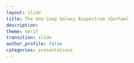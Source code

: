 ```yaml
---
layout: slide
title: The One-Loop Galaxy Bispectrum (Durham)
description:
theme: serif
transition: slide
author_profile: false
categories: presentations
---
```


<style type="text/css">
  .reveal .slides {
        margin-top: -.1em;
        text-align: left; }      
  .reveal {
        font-size: 26px; }
  .reveal h1 {
        font-size: 2.5em; }
  .reveal h2 {
        font-size: 1.75em; }
  .reveal h3 {
        font-size: 1.25em;
        text-transform: none; }
  .reveal h4 {
        font-size: 1.em; }
}
</style>

<style>
  .column {
      float: left;
      width: 50%;
  }

  .row:after {
      content: "";
      display: table;
      clear: both;
  }
  .verticalLine {
    border-left: thick solid #ff0000;
  }

  #rotate90 {
      width: 200px;
      height: 100px;
      -ms-transform: rotate(-90deg);
      -webkit-transform: rotate(-90deg);
      transform: rotate(-90deg);
  }
</style>

<!-- <script>
	var link = document.createElement( 'link' );
	link.rel = 'stylesheet';
	link.type = 'text/css';
	link.href = window.location.search.match( /print-pdf/gi ) ? 'css/print/pdf.css' : 'css/print/paper.css';
	document.getElementsByTagName( 'head' )[0].appendChild( link );
</script> -->


<section data-markdown data-separator="^\n---\n$"
         data-separator-vertical="^\n--\n$"
         data-element-attributes="{_\s*?([^}]+?)}"
         data-separator-notes="^Note:"             >
<script type="text/template">
<!-- {_style="text-align: center"}-->
<br>
<!-- # The Galaxy Bispectrum -->
<img src="/presentations/title.png", style="background:none; border:none; box-shadow:none;"/>

<br><br>

### Alexander Eggemeier
<img src="/presentations/sussex_logo_blue.png", style="width:125px; background:none; border:none; box-shadow:none;"/>

with Roman Scoccimarro & Robert E. Smith

---


<!-- .slide: data-background-color="#1a3f8b"-->
<!-- {_style="text-align: center"}-->
# <span style="color:#f0f1eb"> <b>Motivation</b> </span>

---

<!-- {_style="text-align: center"}-->
# Clustering Measures

<br>
**Two-point statistics** $\quad \quad \quad \quad \quad \quad$ **Three-point statistics**
<img src="/presentations/millennium_arrows.png", style="border:none; background:none; box-shadow:none; width:2000px; height:200px"/>
<p style="margin-top: -20px">
</p>

`$\text{density field: } \hspace{0.3em} \delta(\boldsymbol{x}) = \frac{n(\boldsymbol{x})-\bar{n}}{\bar{n}}
  \hspace{0.3em} \overset{\mathrm{FT}}{\longleftrightarrow} \hspace{0.3em} \delta(\boldsymbol{k})$`

<p>
  <hr style="height:1.5em; visibility:hidden;"/>
</p>

<div style="position:relative"><!-- {_style="text-align: left"}-->
  <span class="fragment fade-in" style="position:absolute; margin-left: auto; margin-right: auto; left: 0; right: 0; top:5;" data-fragment-index="3">
    `
    $
    \definecolor{blue}{RGB}{81,167,249}
    \definecolor{yellow}{RGB}{245,211,40}
    \langle \delta(\boldsymbol{k})\,\delta(\boldsymbol{k}')\rangle = (2\pi)^3 \fcolorbox{blue}{}{$P(k)$} \delta_D(\boldsymbol{k}+\boldsymbol{k}')
    $
    `
  </span>
  <span class="fragment fade-in" style="position:absolute; margin-left: auto; margin-right: auto; left: 40; right: 0; margin-top:20;" data-fragment-index="3">
    `
    $
    \langle \delta(\boldsymbol{k}_1)\,\delta(\boldsymbol{k}_2)\,\delta(\boldsymbol{k}_3)\rangle = (2\pi)^3 \fcolorbox{yellow}{}{$B(k_1,k_2,k_3)$} \\ \hspace{9em}\times\,\delta_D(\boldsymbol{k}_1+\boldsymbol{k}_2+\boldsymbol{k}_3)
    $
    `
  </span>
</div>

Note:
- the fundamental observable in LSS is the density field, constructed out of the observed number density of galaxies or other types of objects
- the density field evolves under influence of the fundamental laws of nature and the constituents in the universe
- to extract these physics from LSS we measure statistics (don't know the initial conditions)

---

<!-- {_style="text-align: center"}-->
<!-- .slide: data-transition="slide-in fade-out"-->
# Why Go Beyond $P(k)$?

<div class="fragment">
  <img src="/presentations/pdf01.png", style="width:300px; background:none; border:none; box-shadow:none; float:left"/>

  <div style="position: absolute; top: 14.5em; left: 0.0em; width: 300px; height: 50px;">
    <font size="-1">
      [<span style="color:DarkTurquoise">Credit: M. Schmittfull</span>]
    </font>
  </div>
  <div style="position: absolute; top: 17em; left: 0.0em; width: 300px; height: 50px;">
    The observed density field is non-Gaussian
</div>

Note:
- reason number 1: density is non-Gaussian (if Gaussian all info in P)
- reason number 2: bispectrum has different parameter dependencies
- reason number 3: cosmic variance limit

---

<!-- {_style="text-align: center"}-->
<!-- .slide: data-transition="fade-in slide-out"-->
# Why Go Beyond $P(k)$?

<div>
  <img src="/presentations/pdf02.png", style="width:300px; background:none; border:none; box-shadow:none; float:left"/>

  <img class="fragment" data-fragment-index="1", src="/presentations/pk_bisp_minerva_b1b2.png", style="width:320px; background:none; border:none; box-shadow:none; float:center"/>

  <img class="fragment" data-fragment-index="2", src="/presentations/spherex2.png", style="padding-left:15px; width:310px; background:none; border:none; box-shadow:none; float:right"/>
  </div>

  <div style="position: absolute; top: 14.5em; left: 0.0em; width: 300px; height: 50px;">
    <font size="-1">
      [<span style="color:DarkTurquoise">Credit: M. Schmittfull</span>]
    </font>
  </div>
  <div style="position: absolute; top: 17em; left: 0.0em; width: 300px; height: 50px;">
    The observed density field is non-Gaussian
  </div>

  <div class="fragment" data-fragment-index="1" style="position: absolute; top: 17em; left: 12.5em; width: 300px; height: 50px;">
    Breaking parameter degeneracies
  </div>

  <div class="fragment" data-fragment-index="2" style="position: absolute; top: 14.5em; left: 25.5em; width: 300px; height: 50px;">
    <font size="-1">
      [<span style="color:DarkTurquoise">Dore+ '14</span>]
    </font>
  </div>
  <div class="fragment" data-fragment-index="2" style="position: absolute; top: 17em; left: 25.5em; width: 300px; height: 50px;">
    Cosmic variance limit is approaching
</div>

Note:
- reason number 1: density is non-Gaussian (if Gaussian all info in P)
- reason number 2: bispectrum has different parameter dependencies
- reason number 3: cosmic variance limit

---

<!-- .slide: data-transition="slide-in none-out"-->
# The Challenges <!-- {_style="text-align: center"}-->

<ul>
  <li style="border:3px; border-style:solid; border-color:#f0f1eb; padding: 5px; padding-left: 20px">
    <p><b>Accurate covariance matrices for large data sets</b></p>

    <p>Bispectrum number of triangles scales as `$N_{\Delta} \sim \left(k_{\text{max}}/\Delta k\right)^3$` [power spectrum bins:
    `$\sim k_{\text{max}}/\Delta k$`]. The number of simulations to estimate `$C_B$` must be _larger_ than
    `$N_{\Delta}$ $\rightarrow\,{\cal O}(10^4)$`. $\hspace{2em}$ [<span style="color:DarkTurquoise"><b>AE</b>+ '15; <b>AE</b> & Smith '17; Byun, <b>AE</b>+ '17</span>] </p>
  </li>
  <li style="border:3px; border-style:solid; border-color:#f0f1eb; padding: 5px; padding-left: 20px">
    <p><b>Complexity of theoretical modelling</b></p>

    <p>_Non-linear evolution_, _galaxy biasing_, _redshift space distortions_ are much harder to model for the bispectrum than for the
    power spectrum.</p>
  </li>
  <li style="border:3px; border-style:solid; border-color:#f0f1eb; padding: 5px; padding-left: 20px">
    <p><b>Observational systematics</b></p>

    <p>Survey geometry (window functions), fiber collisions, ...</p>
  </li>
</ul>

---

<!-- .slide: data-transition="fade-in slide-out"-->
# The Challenges <!-- {_style="text-align: center"}-->

<ul>
  <li style="border:3px; border-style:solid; border-color:#f0f1eb; padding: 5px; padding-left: 20px">
    <p><b>Accurate covariance matrices for large data sets</b></p>

    <p>Bispectrum number of triangles scales as `$N_{\Delta} \sim \left(k_{\text{max}}/\Delta k\right)^3$` [power spectrum bins:
    `$\sim k_{\text{max}}/\Delta k$`]. The number of simulations to estimate `$C_B$` must be _larger_ than
    `$N_{\Delta}$ $\rightarrow\,{\cal O}(10^4)$`. $\hspace{2em}$ [<span style="color:DarkTurquoise"><b>AE</b>+ '15; <b>AE</b> & Smith '17; Byun, <b>AE</b>+ '17</span>] </p>
  </li>
  <li style="border:3px; border-style:solid; border-color:red; padding: 5px; padding-left: 20px">
    <p><b>Complexity of theoretical modelling</b></p>

    <p>_Non-linear evolution_, _galaxy biasing_, _redshift space distortions_ are much harder to model for the bispectrum than for the
    power spectrum.</p>
  </li>
  <li style="border:3px; border-style:solid; border-color:#f0f1eb; padding: 5px; padding-left: 20px">
    <p><b>Observational systematics</b></p>

    <p>Survey geometry (window functions), fiber collisions, ...</p>
  </li>
</ul>

Note:
- possible to compress information into smaller set of bins (previous work...)

---

<!-- .slide: data-background-color="#1a3f8b"-->
<!-- {_style="text-align: center"}-->
## <span style="color:#f0f1eb"> <b>Bias Expansion & State of the Art</b> </span>

---

<!-- .slide: data-transition="slide-in fade-out" data-background-image="/presentations/pop_day.png"-->

---

<!-- .slide: data-transition="fade-in slide-out" data-background-image="/presentations/pop_night.png"-->

---

<!-- {_style="text-align: center"}-->
# The First Detection

<img src="/presentations/bias_peebles_hauser.png", style="position:relative; top:-35px; height:610px; background:none; border:none; box-shadow:none;"/>

<div style="position: absolute; top: 5em; left: 14.8em; width: 400px; height: 150px;">
[<span style="color:DarkTurquoise">Peebles & Hauser '74</span>]
</div>

Note:
- at this point they didn't yet know what they had found (were mostly talking about systematical errors in the paper)

---

# Bias Expansion <!-- {_style="text-align: center"}-->

**GOAL:** Express galaxy density in terms of properties of the matter field
<span class="fragment" data-fragment-index="1"></span>
<p>
`
$$
\fragment{1}{\delta_g(\boldsymbol{x}) = b_1\,\delta(\boldsymbol{x})} \fragment{2}{+ \color{red} \frac{b_2}{2!}\,\delta^2(\boldsymbol{x}) \color{black}} \fragment{3}{+ \color{#1a3f8b} \gamma_2\,{\cal G}_2(\boldsymbol{x}|\Phi_v)} \fragment{2}{\color{black} + \color{red} \frac{b_3}{3!}\,\delta^3(\boldsymbol{x}) \color{black} + \ldots}
$$
`
</p>

<p>
  <hr style="height:0.2em; visibility:hidden;"/>
</p>

<ul>
  <li class="fragment" data-fragment-index="2">
    linear bias parameter: `$b_1$`, OK on large enough scales [Kaiser '84]
  </li>
  <p>
    <hr style="height:0.1em; visibility:hidden;"/>
  </p>
  <span style="color:red">
    <li class="fragment" data-fragment-index="3">
      local (Eulerian) bias expansion, depends only on matter density at <b>SAME POINT</b> in space [Fry & Gaztanaga '93]
    </li>
  </span>
  <p>
    <hr style="height:0.1em; visibility:hidden;"/>
  </p>
  <span style="color:#1a3f8b">
    <li class="fragment" data-fragment-index="4">
      galaxy density should depend on <b>ENVIRONMENT</b> $\rightarrow$ bias due to tidal field [McDonald & Roy '09, Chan+ '12, Baldauf+ '12, Mirbabayi+ '15]
    </li>
  </span>
</ul>

Note:
- State of the art for the bispectrum stops after second order of bias expansion
- how to expand the galaxy density to higher orders? Which terms should be included?

---

<!-- {_style="text-align: center"}-->
# Bias Expansion

<div class="fragment" data-fragment-index="1"></div>

<p>
  `
  $$
  \begin{array}{c}\text{galaxy} \\[-0.3em]\text{abundance}\end{array} \quad \Leftarrow \quad
  \color{red}\begin{array}{c}\text{local gravitational}\\[-0.3em]\text{effects}\end{array}
  \color{black} \quad + \quad \color{#1a3f8b}
  \begin{array}{c}\text{matter distribution within}\\[-0.3em]\text{Lagrangian radius of halos}\\[-0.3em] \text{(non-local)} \end{array}
  $$
  `
</p>

<div style="position: absolute; top: 10.3em; left: 11.2em; width: 700px; height: 150px; font-size:80%">
[<span style="color:DarkTurquoise">Chan+ '12, Assassi+ '14, Mirbabayi+ '15, Desjacques+ '16</span>]
</div>

<p>
  <hr style="height:0.8em; visibility:hidden;"/>
</p>

<p>
  `
  $$
  \newcommand\mystrut[1]{\vrule width0pt height0pt depth#1\relax}
  \begin{align}
  \fragment{1}{\delta_g(\boldsymbol{x}) = }\hspace{0.5em}& \fragment{1}{b_1\,\delta(\boldsymbol{x}) + \frac{b_2}{2}\,\delta^2(\boldsymbol{x}) + \gamma_2\,{\cal G}_2(\boldsymbol{x}|\Phi_v) \hspace{4em} \leftarrow \; \text{tree-level bias} } \\[0.5em]
  & \fragment{2}{\left.\begin{array}{l} \displaystyle \hspace{-0.3em} + \; \frac{b_3}{3!}\,\delta^3(\boldsymbol{x}) + \gamma_3^{\times}\,\delta(\boldsymbol{x})\,{\cal G}_2(\boldsymbol{x}|\Phi_v) \\[0.5em] \hspace{-0.3em} + \; \gamma_3^-\,\underbrace{\Delta_3{\cal G}(\boldsymbol{x}|\Phi,\Phi_v)}_{=\,{\cal G}_2(\Phi_v)-{\cal G}_2(\Phi)} + \gamma_3\,{\cal G}_3(\boldsymbol{x}|\Phi_v) \quad \\ \hspace{-0.3em} + \; \big[\text{fourth order terms}\big] \end{array}\right\} \hspace{1.6em} \leftarrow \; \text{one-loop bias} } \\[1em]
  & \fragment{4}{\hspace{-0.3em} \underbrace{\begin{array}{c} + \; \gamma_A\,\nabla^2 \delta(\boldsymbol{x}) + \gamma_B\,\nabla^2{\cal G}_2(\boldsymbol{x}) + \gamma_C\,\nabla^2 \delta^2(\boldsymbol{x}) + \gamma_D\, \left[\boldsymbol{\nabla}\delta(\boldsymbol{x})\right]^2 \\[-2em] \color{#f0f1eb}. \end{array}}_{\displaystyle \sim k^2\,R_*^2} }
  \end{align}
  $$
  `
</p>

<div class="fragment" data-fragment-index="2"></div>
<div class="fragment" data-fragment-index="3"></div>

<div class="fragment" data-fragment-index="4" style="position: absolute; top: 13.4em; left: 9em; width: 390px; height: 275px; font-size:75%;    border:3px; border-style:solid; border-color:red; padding: 10px; border-radius:8px"> </div>

<div class="fragment" data-fragment-index="5" style="position: absolute; top: 29.4em; left: 9em; width: 650px; height: 35px; font-size:75%;    border:3px; border-style:solid; border-color:#1a3f8b; padding: 10px; border-radius:8px"> </div>

Note:
- all terms that should be included are either of local or non-local type
- the former derive from second derivatives of the gravitational potential (equivalence principle), only involves the Hubble time scale that governs the evolution of the matter field itself
- the latter can include feedback effects (open question how important for which type of tracer, i.e. quasars might have very large R_L due to outflows) and velocity bias, introduces additional spatial scale into perturbative expansion, which provides a fundamental cutoff for the theory (below R_L all higher-derivative terms become important and the theory looses all predictivity)

---

<!-- .slide: data-transition="slide-in fade-out"-->
# The Observables <!-- {_style="text-align: center"}-->

<div style="position: absolute; top: 4em; left: 50%; width: 800px; height: 600px; margin: 0 0 0 -400px;">
  <p> Expand observables using <b>bias relation</b> and <b>perturbation theory</b>:
    `
    $$
    \begin{align}
    \\[0.1em]
    \Rightarrow \hspace{1em} P(k) &= \underbrace{P_{\mathrm{tree}}(k)}_{\langle\delta^{(1)}\delta^{(1)}\rangle} \hspace{0.3em} + \underbrace{P_{\mathrm{1-loop}}(k)}_{\langle\delta^{(1)}\delta^{(3)}\rangle,\hspace{0.25em}\langle\delta^{(2)}\delta^{(2)}\rangle} + \ldots + P_{\text{noise}}\\[1em]
    \Rightarrow \hspace{1em} B(k_1,k_2,k_3) &= \underbrace{B_{\mathrm{tree}}(k_1,k_2,k_3)}_{\langle\delta^{(1)}\delta^{(1)}\delta^{(2)}\rangle} \hspace{0.3em} + \underbrace{B_{\mathrm{1-loop}}(k_1,k_2,k_3)}_{\substack{\langle\delta^{(4)}\delta^{(1)}\delta^{(1)}\rangle,\hspace{0.25em}\langle\delta^{(3)}\delta^{(2)}\delta^{(1)}\rangle,\\ \langle\delta^{(2)}\delta^{(2)}\delta^{(2)}\rangle}} + \ldots + B_{\text{noise}}
    \end{align}
    $$
    `
  </p>
</div>


Note:
  - intend to use PT to describe the clustering of galaxies. What is being done in PT in general is to expand the density in functions, which contain increasing powers of the linear density field
  - remember from previous slide: Gaussian means that all information is contained in the power spectrum

---

<!-- .slide: data-transition="fade-in slide-out"-->
# The Observables <!-- {_style="text-align: center"}-->

<div style="position: absolute; top: 4em; left: 50%; width: 800px; height: 600px; margin: 0 0 0 -400px;">
  <p> Expand observables using <b>bias relation</b> and <b>perturbation theory</b>:
    `
    $$
    \begin{align}
    \\[0.1em]
    \Rightarrow \hspace{1em} P(k) &= \underbrace{\color{red}P_{\mathrm{tree}}(k)}_{\langle\delta^{(1)}\delta^{(1)}\rangle} \hspace{0.3em} + \underbrace{\color{red}P_{\mathrm{1-loop}}(k)}_{\langle\delta^{(1)}\delta^{(3)}\rangle,\hspace{0.25em}\langle\delta^{(2)}\delta^{(2)}\rangle} + \ldots + P_{\text{noise}}\\[1em]
    \Rightarrow \hspace{1em} B(k_1,k_2,k_3) &= \underbrace{\color{red}B_{\mathrm{tree}}(k_1,k_2,k_3)}_{\langle\delta^{(1)}\delta^{(1)}\delta^{(2)}\rangle} \hspace{0.3em} + \underbrace{B_{\mathrm{1-loop}}(k_1,k_2,k_3)}_{\substack{\langle\delta^{(4)}\delta^{(1)}\delta^{(1)}\rangle,\hspace{0.25em}\langle\delta^{(3)}\delta^{(2)}\delta^{(1)}\rangle,\\ \langle\delta^{(2)}\delta^{(2)}\delta^{(2)}\rangle}} + \ldots + B_{\text{noise}}
    \end{align}
    $$
    `
  </p>
</div>

<p>
  <hr style="height:11.5em; visibility:hidden;"/>
</p>

<span style="color:red"> <b>State of the Art!</b> </span> &mdash; Further model assumptions include:
<ul>
  <li>
    local <b>Lagrangian</b> bias:
      `
      $
      \displaystyle \quad \Rightarrow \hspace{0.5em} \gamma_2 = -\frac{2}{7} (b_1-1) \quad
      $
      `
      [<span style="font-size:80%; color:DarkTurquoise">Chan+ '12, Baldauf+ '12</span>]
  </li>
  <p><hr style="height:0.2em; visibility:hidden;"/></p>
  <li>
    treatment of noise:
      `
      $
      \quad
      \begin{array}{l}
      \displaystyle
      P_{\mathrm{noise}} = \epsilon_0\,P_{\mathrm{Poisson}} \\
      B_{\mathrm{noise}} = \epsilon_0\,B_{\mathrm{Poisson}}
      \end{array} \quad
      $
      `
      [<span style="font-size:80%; color:DarkTurquoise">Gil-Mar&iacute;n+ '16</span>]
  </li>
</ul>



Note:
  - intend to use PT to describe the clustering of galaxies. What is being done in PT in general is to expand the density in functions, which contain increasing powers of the linear density field
  - remember from previous slide: Gaussian means that all information is contained in the power spectrum

---

<!-- .slide: data-transition="slide-in fade-out"-->
<!-- {_style="text-align: center"}-->
# The State of the Art

<img src="/presentations/bspec_BOSSlike_nomodel.png", style="position:relative; top:-35px; height:610px; background:none; border:none; box-shadow:none;"/>

<div style="position: absolute; top: 10em; left: 29.5em; width: 350px; height: 600px; font-size:75%">
  [Minerva Simulations: <span style="color:DarkTurquoise">Grieb+ '16</span>]
</div>

---

<!-- .slide: data-transition="fade-in slide-out"-->
<!-- {_style="text-align: center"}-->
# The State of the Art

<img src="/presentations/bspec_BOSSlike_3.png", style="position:relative; top:-35px; height:610px; background:none; border:none; box-shadow:none;"/>

<div style="position: absolute; top: 10em; left: 29.5em; width: 350px; height: 600px; font-size:75%">
  [Minerva Simulations: <span style="color:DarkTurquoise">Grieb+ '16</span>]
</div>

Note:
- mention covariance matrix being shot noise dominated, so we are able to invert by just using the diagonal

---

<!-- .slide: data-transition="slide-in fade-out"-->
<!-- {_style="text-align: center"}-->
# The State of the Art

<img src="/presentations/contours_pk+Bggg_BOSSlike_kmax0p10.png", style="position:relative; top:-35px; height:610px; background:none; border:none; box-shadow:none; float:right"/>

<div style="position: absolute; top: 5em; left: 0.em; width: 350px; height: 600px;">
  <h3> Model Assumptions: </h3>
  <ul>
    <li>
      full galaxy power spectrum to 1-loop order, <br> 1-loop matter bispectrum + <b>tree-level bias</b>
    </li>
    <p></p>
    <li>
      local <b>Lagrangian</b> bias
      <p>
        `
        $$
        \Rightarrow \hspace{0.5em} \gamma_2 = -\frac{2}{7} (b_1-1)
        $$
        `
      </p>
      [<span style="font-size:80%; color:DarkTurquoise">Chan+ '12, Baldauf+ '12</span>]
    </li>
    <li>
      treatment of noise:
      <p>
        `
        $$
        P_{\mathrm{noise}} = \epsilon_0\,P_{\mathrm{Poisson}} \\
        B_{\mathrm{noise}} = \epsilon_0\,B_{\mathrm{Poisson}}
        $$
        `
      </p>
      [<span style="font-size:80%; color:DarkTurquoise">Gil-Mar&iacute;n+ '16</span>]
    </li>
  </ul>
</div>

Note:
- explain how we obtained the "true" linear bias from the simulations
- black dashed line for b2 is PBS prediction (based on a fit obtained through measurements from separate universe simulations)

---

<!-- .slide: data-transition="fade-in fade-out"-->
<!-- {_style="text-align: center"}-->
# The State of the Art

<img src="/presentations/contours_pk+Bggg_BOSSlike_kmax0p15.png", style="position:relative; top:-35px; height:610px; background:none; border:none; box-shadow:none; float:right"/>

<div style="position: absolute; top: 5em; left: 0.em; width: 350px; height: 600px;">
  <h3> Model Assumptions: </h3>
  <ul>
    <li>
      full galaxy power spectrum to 1-loop order, <br> 1-loop matter bispectrum + <b>tree-level bias</b>
    </li>
    <p></p>
    <li>
      local <b>Lagrangian</b> bias
      <p>
        `
        $$
        \Rightarrow \hspace{0.5em} \gamma_2 = -\frac{2}{7} (b_1-1)
        $$
        `
      </p>
      [<span style="font-size:80%; color:DarkTurquoise">Chan+ '12, Baldauf+ '12</span>]
    </li>
    <li>
      treatment of noise:
      <p>
        `
        $$
        P_{\mathrm{noise}} = \epsilon_0\,P_{\mathrm{Poisson}} \\
        B_{\mathrm{noise}} = \epsilon_0\,B_{\mathrm{Poisson}}
        $$
        `
      </p>
      [<span style="font-size:80%; color:DarkTurquoise">Gil-Mar&iacute;n+ '16</span>]
    </li>
  </ul>
</div>

---

<!-- .slide: data-transition="fade-in slide-out"-->
<!-- {_style="text-align: center"}-->
# The State of the Art

<img src="/presentations/contours_pk+Bggg_BOSSlike_kmax0p20.png", style="position:relative; top:-35px; height:610px; background:none; border:none; box-shadow:none; float:right"/>

<div style="position: absolute; top: 5em; left: 0.em; width: 350px; height: 600px;">
  <h3> Model Assumptions: </h3>
  <ul>
    <li>
      full galaxy power spectrum to 1-loop order, <br> 1-loop matter bispectrum + <b>tree-level bias</b>
    </li>
    <p></p>
    <li>
      local <b>Lagrangian</b> bias
      <p>
        `
        $$
        \Rightarrow \hspace{0.5em} \gamma_2 = -\frac{2}{7} (b_1-1)
        $$
        `
      </p>
      [<span style="font-size:80%; color:DarkTurquoise">Chan+ '12, Baldauf+ '12</span>]
    </li>
    <li>
      treatment of noise:
      <p>
        `
        $$
        P_{\mathrm{noise}} = \epsilon_0\,P_{\mathrm{Poisson}} \\
        B_{\mathrm{noise}} = \epsilon_0\,B_{\mathrm{Poisson}}
        $$
        `
      </p>
      [<span style="font-size:80%; color:DarkTurquoise">Gil-Mar&iacute;n+ '16</span>]
    </li>
  </ul>
</div>

Note:
- orange contours moving away from B might be because P has higher S/N

---

<!-- .slide: data-background-color="#1a3f8b"-->
<!-- {_style="text-align: center"}-->
# <span style="color:#f0f1eb"> <b>Bias Loops</b> </span>

---

<!-- .slide: data-transition="slide-in fade-out"-->
# Issues at 1-Loop and Beyond <!-- {_style="text-align: center"}-->

For simplicity consider **local** (in matter) bias expansion:

<div style="position: absolute; top: 6em; left: 50%; width: 500px; height: 600px; margin: 0 0 0 -300px;">
  <p>
    `
    $$
    \delta_g = b_1\,\delta_L + \frac{b_2}{2} \delta_L^2 + \frac{b_3}{3!} \delta_L^3 + \ldots = \sum_{n=1}^{\infty} \left(\frac{\partial^n \delta_g}{\partial \delta_L^n}\right) \frac{\delta_L^n}{n!}\,, \hspace{1em} \delta_L \equiv \delta^{(1)}
    $$
    `
  </p>
</div>

Note:
- not surprising as bias parameters defined in terms of normal derivatives after all, observables are defined in terms of expectation values

---

<!-- .slide: data-transition="fade-in slide-out"-->
# Issues at 1-Loop and Beyond <!-- {_style="text-align: center"}-->

For simplicity consider **local** (in matter) bias expansion:

<div style="position: absolute; top: 6em; left: 50%; width: 500px; height: 600px; margin: 0 0 0 -300px;">
  <p>
    `
    $$
    \delta_g = \color{red}b_1\color{black}\,\delta_L + \frac{\color{red}b_2\color{black}}{2} \delta_L^2 + \frac{\color{red}b_3\color{black}}{3!} \delta_L^3 + \ldots = \sum_{n=1}^{\infty} \left(\frac{\partial^n \delta_g}{\partial \delta_L^n}\right) \frac{\delta_L^n}{n!}\,, \hspace{1em} \delta_L \equiv \delta^{(1)}
    $$
    `
  </p>
</div>

<hr style="height:3.5em; visibility:hidden;"/>

<div>
  <span style="color:red"> These bias parameters are <b>NOT</b> measurable quantities! </span>
</div> <!-- {_style="text-align: center"}-->

<div class="fragment" data-fragment-index="1">
  <p>
    `
    $$
    \text{e.g.} \quad P_g(k) = b_1^2\,P_L(k) + \left[b_1 b_3 \langle\delta^2_L\rangle P_L(k) + \frac{b_2^2}{2} (P_L \otimes P_L)(k)\right] + \ldots
    $$
    `
  </p>
  $\rightarrow \hspace{0.5em}$ requires &quot;<b>renormalization</b>&quot; of bias parameters: `$\hspace{0.5em}b_1^R \equiv b_1 + b_3\frac{\langle\delta^2_L\rangle}{2} + \ldots$`
  <div style="font-size:75%">
    $\hspace{2.2em}$[<span style="color:DarkTurquoise">McDonald '07, Schmidt+ '13, Assassi+ '14, Mirbabayi+ '15</span>]
  </div>
</div>

<div class="fragment" data-fragment-index="2">
  <hr>
  <p>
    `
    $$
    \begin{align}
      \Rightarrow \hspace{0.5em}b_1^R &= b_1 + b_3 \frac{\langle\delta^2_L\rangle}{2} + \ldots = \sum_{n=0}^{\infty} \frac{b_{2n+1}}{n!} \left(\frac{\langle\delta^2_L\rangle}{2}\right)^n = \left<\frac{\partial \delta_g}{\partial \delta_L}\right> \\
      \Rightarrow \hspace{0.5em}b_2^R &= b_2 + b_4 \frac{\langle\delta^2_L\rangle}{2} + \ldots = \sum_{n=0}^{\infty} \frac{b_{2n+2}}{n!} \left(\frac{\langle\delta^2_L\rangle}{2}\right)^n = \left<\frac{\partial^2 \delta_g}{\partial \delta_L^2}\right>
    \end{align}
    $$
    `
  </p>
</div>

Note:
- relation keeps changing when going to higher orders in the bias expansion
- perhaps more physical to expand using observable bias parameters

---

## Multi-point Propagator Expansion <!-- {_style="text-align: center"}-->

<p>
  `
  $$
  \text{Generalization:} \hspace{0.5em} \frac{\partial^n \delta_g}{\partial \delta_L^n} \hspace{0.5em} \rightarrow \hspace{0.5em} \left<\underbrace{\frac{\partial^n \delta_g(\boldsymbol{k})}{\partial \delta_L(\boldsymbol{k}_1) \cdots \partial \delta_L(\boldsymbol{k}_n)}}\right> \equiv (2\pi)^3\,\Gamma_g^{(n)} \delta_D(\boldsymbol{k}-\boldsymbol{k}_{1\cdots n})
  $$
  `
</p>

<div style="position: absolute; top: 7.2em; left: 2.5em; width: 1000px; height: 600px;">
  <span style="color:red">scale dependence due to environment dependence in bias expansion, e.g. `${\cal G}_2$`</span>
</div>

<hr style="height:0.8em; visibility:hidden;"/>

<div class="fragment" data-fragment-index="1">
  Modify expansion by using real observables as coefficients:
  <p style="border:2px solid black; padding:3px; border-radius:8px">
    `
    $$
    \begin{align}
      \delta_g(\boldsymbol{k}) = &\Gamma_g^{(1)}(\boldsymbol{k})\,\delta_L(\boldsymbol{k}) + \frac{1}{2} \Gamma_g^{(2)}(\boldsymbol{k}_1,\boldsymbol{k}_2) \otimes \Big[\delta_L(\boldsymbol{k}_1)\delta_L(\boldsymbol{k}_2) - \langle\delta_L^2\rangle\Big] \\
      &\frac{1}{3!}\Gamma_g^{(3)}(\boldsymbol{k}_1,\boldsymbol{k}_2,\boldsymbol{k}_3) \otimes \Big[\delta_L(\boldsymbol{k}_1)\delta_L(\boldsymbol{k}_2)\delta_L(\boldsymbol{k}_3) - \langle\delta_L^2\rangle \delta_L(\boldsymbol{k}_1) - \text{cyc.}\Big] \hspace{-0.3em}+ \ldots
    \end{align}
    $$
    `
  </p>
</div>

<hr style="height:0.1em; visibility:hidden;"/>

<div class="fragment" data-fragment-index="2">
  <img src="/presentations/spaghetti.png", style="position:relative; top:-35px; left:0em; height:240px; background:none; border:none; box-shadow:none;"/>

  <div style="position: absolute; top: 18em; left: 9.5em; width: 300px; height: 200px;">
    `$\displaystyle \Gamma_g^{(n)}(\boldsymbol{k}_1,\ldots\,;\tau)$`
  </div>

  <div style="position: absolute; top: 17em; left: 7.5em; width: 500px; height: 250px;">
  <svg width="500" height="400">

      <defs>
          <marker id="arrow" markerWidth="13" markerHeight="13" refx="2" refy="6" orient="auto">
              <path d="M2,2 L2,11 L10,6 L2,2" style="fill:red;" />
          </marker>
      </defs>

      <path d="M-100,320 L50,100"
            style="stroke:red; stroke-width: 2.25px; fill: none;
                   marker-end: url(#arrow);"
      />

  </svg>  
  </div>

  <div style="position: absolute; top: 25em; left: 4.8em; width: 300px; height: 200px;">
    `$\displaystyle \Gamma_g^{(n)}(\boldsymbol{k}_1,\ldots\,;\tau=0)$`
  </div>

  <div style="position: absolute; top: 19em; left: 17.5em; width: 500px; height: 100px;">
    <div style="border:5px solid #f5d328; padding:10px; border-radius:8px;">
      Compute `$\Gamma_g^{(n)}({\boldsymbol{k}_1,\ldots,\boldsymbol{k}_n})$` and identify renormalized bias parameters on <b>initial</b> time slice, then <b>evolve</b>!
    </div>
    <div style="text-align:center; font-size:80%">
      (can be automated symbolically in <code>mathematica</code>)
    </div>
  </div>

  <div style="font-size:70%; position: absolute; top: 25em; left: 0em; width: 200px; height: 600px;">
    Picture: <br> Desjacques+ '16
  </div>
</div>

Note:
- can think of the Gamma's as scale-dependent bias parameters
- should stress that the expansion in Gamma's is exactly **equivalent** to the normal one, but after renormalization!
- the expansion is such that all divergencies (variances of deltaL) cancel out
- mention how the Gamma's are being evolved
- each Gamma's contains contributions from all orders of perturbation theory

---

<!-- {_style="text-align: center"}-->
# The 1-Loop Galaxy Bispectrum

In the <b>Multi-point Propagator</b> expansion, there are only three distinct diagrams:

<hr style="height:2.5em; visibility:hidden;"/>

<img src="/presentations/diagrams.png", style="position:relative; top:-35px; left:0em; width:1000px; background:none; border:none; box-shadow:none;"/>

<div style="position: absolute; top: 22em; left: 3.3em; width: 300px; height: 200px;" class="fragment" data-fragment-index="1">
  `
  $$
  \sim \Gamma_g^{(2)}\,\Gamma_g^{(1)}\,\Gamma_g^{(1)}\,P_L^2
  $$
  `
</div>

<div style="position: absolute; top: 21.5em; left: 13.8em; width: 300px; height: 200px;" class="fragment" data-fragment-index="1">
  `
  $$
  \sim \int \Big[\Gamma_g^{(2)}\Big]^3\,P_L^3
  $$
  `
</div>

<div style="position: absolute; top: 21.5em; left: 25.3em; width: 300px; height: 200px;" class="fragment" data-fragment-index="1">
  `
  $$
  \sim \int \Gamma_g^{(3)}\,\Gamma_g^{(2)}\,\Gamma_g^{(1)}\,P_L^3
  $$
  `
</div>

Note:
- integrals over Gamma's and linear power spectra
- vertex loops already included in the Gamma's (e.g. 411 diagram included in the tree diagram)

---

<!-- {_style="text-align: center"}-->
# An Inventory of the Model

<p>
  `
  $$
  \begin{align}
  B_g(k_1,k_2,k_3) &= \Big(b_1^R\Big)^3\,B_{\text{matter}}(k_1,k_2,k_3) \\[0.2em] &\fragment{1}{\,+\, \Big(b_1^R\Big)^2\,\Big[b_2^R\,P_L(k_1)\,P_L(k_2) + 2\gamma_2^R\,K(\boldsymbol{k}_1,\boldsymbol{k}_2)\,P_L(k_1)\,P_L(k_2) + \text{cyc.}\Big]} \\[0.2em]
  &\fragment{2}{\,+\, \text{37 bias loop integrals}} \\[0.2em]
  &\fragment{3}{\,+\, \underbrace{\epsilon_0\,C_1 + \eta_0\,C_2\,\Big[P_L(k_1) + P_L(k_2) + P_L(k_3)\Big]}_{\displaystyle B_{\text{noise}}}}
  \end{align}
  $$
  `
</p>

<hr style="height:0.5em; visibility:hidden;"/>

<span class="fragment" data-fragment-index="1"></span>
<span class="fragment" data-fragment-index="2"></span>
<span class="fragment" data-fragment-index="3"></span>
<span class="fragment" data-fragment-index="4"></span>
<div class="fragment" data-fragment-index="5">
  <hr>
  <hr style="height:1em; visibility:hidden;"/>
  <ul>
    <li> 7 <b>free</b> bias parameters </li>
    <li> assume <b>local Lagrangian bias</b> for fourth order biases </li>
    <li> two <b>noise parameters</b> for `$B_g$`, one for `$P_g$`
  </ul>
</div>
<p style="color:red" class="fragment" data-fragment-index="6">
  `$\Rightarrow \hspace{0.3em}$` 10 free parameters for joint power spectrum and bispectrum analysis
</p>

Note:
- form of noise term motivated by divergencies when one of the wavemodes goes to zero (large-scale limit)
- assumption for fourth order bias terms probably ok, as they only enter through one of the diagrams and the amplitude of the loop integral is quite suppressed compared to the ones involving third order bias parameters

---

<!-- .slide: data-transition="slide-in fade-out"-->
<!-- {_style="text-align: center"}-->
# Back to the Data!

<img src="/presentations/bspec_BOSSlike_3.png", style="position:relative; top:-35px; height:610px; background:none; border:none; box-shadow:none;"/>

---

<!-- .slide: data-transition="fade-in slide-out"-->
<!-- {_style="text-align: center"}-->
# Back to the Data!

<img src="/presentations/bspec_BOSSlike_4.png", style="position:relative; top:-35px; height:610px; background:none; border:none; box-shadow:none;"/>

---

<!-- .slide: data-transition="slide-in none-out"-->
<!-- {_style="text-align: center"}-->
<img src="/presentations/contours_Bggg_kmax0p10.png", style="position:relative; top:-35px; width:700px; background:none; border:none; box-shadow:none;"/>

<div style="position: absolute; top: 1em; left: 16.5em; width: 450px; height: 600px;">
  <h2>Constraints from Galaxy Bispectrum</h2>
</div>

<div class="fragment" data-fragment-index="1" style="position: absolute; top: 4.75em; left: 6em; width: 258px; height: 135px; font-size:75%;    border:2px; border-style:solid; border-color:black; padding: 10px; border-radius:8px"> </div>

<div class="fragment" data-fragment-index="1" style="position: absolute; top: 12.55em; left: 6em; width: 562px; height: 286px; font-size:75%;    border:2px; border-style:solid; border-color:red; padding: 10px; border-radius:8px"> </div>

<div class="fragment" data-fragment-index="1" style="position: absolute; top: 28.1em; left: 6em; width: 710px; height: 151px; font-size:75%;    border:2px; border-style:solid; border-color:#f5d328; padding: 10px; border-radius:8px"> </div>


<div class="fragment" data-fragment-index="1" id="rotate90" style="position: absolute; top: 4.5em; left: 1em; color:black"> tree-level </div>
<div class="fragment" data-fragment-index="1" id="rotate90" style="position: absolute; top: 13.5em; left: 1em; color:red"> one-loop </div>
<div class="fragment" data-fragment-index="1" id="rotate90" style="position: absolute; top: 22.5em; left: 1em; color:#f5d328"> noise </div>

---

<!-- .slide: data-transition="fade-in none-out"-->
<!-- {_style="text-align: center"}-->
<img src="/presentations/contours_Bggg_kmax0p15.png", style="position:relative; top:-35px; width:700px; background:none; border:none; box-shadow:none;"/>

<div style="position: absolute; top: 1em; left: 16.5em; width: 450px; height: 600px;">
  <h2>Constraints from Galaxy Bispectrum</h2>
</div>

<div style="position: absolute; top: 4.75em; left: 6em; width: 258px; height: 135px; font-size:75%;    border:2px; border-style:solid; border-color:black; padding: 10px; border-radius:8px"> </div>

<div style="position: absolute; top: 12.55em; left: 6em; width: 562px; height: 286px; font-size:75%;    border:2px; border-style:solid; border-color:red; padding: 10px; border-radius:8px"> </div>

<div style="position: absolute; top: 28.1em; left: 6em; width: 710px; height: 151px; font-size:75%;    border:2px; border-style:solid; border-color:#f5d328; padding: 10px; border-radius:8px"> </div>


<div id="rotate90" style="position: absolute; top: 4.5em; left: 1em; color:black"> tree-level </div>
<div id="rotate90" style="position: absolute; top: 13.5em; left: 1em; color:red"> one-loop </div>
<div id="rotate90" style="position: absolute; top: 22.5em; left: 1em; color:#f5d328"> noise </div>

---

<!-- .slide: data-transition="fade-in slide-out"-->
<!-- {_style="text-align: center"}-->
<img src="/presentations/contours_Bggg_kmax0p20.png", style="position:relative; top:-35px; width:700px; background:none; border:none; box-shadow:none;"/>

<div style="position: absolute; top: 1em; left: 16.5em; width: 450px; height: 600px;">
  <h2>Constraints from Galaxy Bispectrum</h2>
</div>

<div style="position: absolute; top: 4.75em; left: 6em; width: 258px; height: 135px; font-size:75%;    border:2px; border-style:solid; border-color:black; padding: 10px; border-radius:8px"> </div>

<div style="position: absolute; top: 12.55em; left: 6em; width: 562px; height: 286px; font-size:75%;    border:2px; border-style:solid; border-color:red; padding: 10px; border-radius:8px"> </div>

<div style="position: absolute; top: 28.1em; left: 6em; width: 710px; height: 151px; font-size:75%;    border:2px; border-style:solid; border-color:#f5d328; padding: 10px; border-radius:8px"> </div>


<div id="rotate90" style="position: absolute; top: 4.5em; left: 1em; color:black"> tree-level </div>
<div id="rotate90" style="position: absolute; top: 13.5em; left: 1em; color:red"> one-loop </div>
<div id="rotate90" style="position: absolute; top: 22.5em; left: 1em; color:#f5d328"> noise </div>

Note:
- mention consistency
- note constraining power on third order bias parameters, perhaps not all of them are necessary

---

<!-- .slide: data-transition="slide-in fade-out"-->
<!-- {_style="text-align: center"}-->
# Combined Constraints


<img src="/presentations/contours_pk+Bggg_kmax0p10.png", style="position:relative; top:-35px; left:-80px; width:600px; background:none; border:none; box-shadow:none;"/>

---

<!-- .slide: data-transition="fade-in fade-out"-->
<!-- {_style="text-align: center"}-->
# Combined Constraints


<img src="/presentations/contours_pk+Bggg_kmax0p15.png", style="position:relative; top:-35px; left:-80px; width:600px; background:none; border:none; box-shadow:none;"/>

---

<!-- {_style="text-align: center"}-->
<!-- .slide: data-transition="fade-in slide-out"-->
# Combined Constraints

<img src="/presentations/contours_pk+Bggg_kmax0p20.png", style="position:relative; top:-35px; left:-80px; width:600px; background:none; border:none; box-shadow:none; font-size:75%"/>

<div style="position: absolute; top: 9em; left: 17em; width: 500px; height: 128px; border:2px solid black; padding:3px; border-radius:8px" class="fragment">
  <ul>
    <li>
      <b>consistency</b> between $P$ and $B$
    </li>
    <li>
      $b_2$ agrees with PBS prediction <span style="font-size:70%">[<span style="color:DarkTurquoise">Lazeyras+ '15</span>]</span>
    </li>
    <li>
      $\gamma_2$ slightly below local Lagrangian value <br> <span style="font-size:70%">[<span style="color:DarkTurquoise">Lazeyras & Schmidt '17</span>]</span>
    </li>
  </ul>
</div>

---

<!-- {_style="text-align: center"}-->
# Bias Expansion

<div></div>

<p>
  `
  $$
  \begin{array}{c}\text{galaxy} \\[-0.3em]\text{abundance}\end{array} \quad \Leftarrow \quad
  \color{red}\begin{array}{c}\text{local gravitational}\\[-0.3em]\text{effects}\end{array}
  \color{black} \quad + \quad \color{#1a3f8b}
  \begin{array}{c}\text{matter distribution within}\\[-0.3em]\text{Lagrangian radius of halos}\\[-0.3em] \text{(non-local)} \end{array}
  $$
  `
</p>

<div style="position: absolute; top: 10.3em; left: 11.2em; width: 700px; height: 150px; font-size:80%">
[<span style="color:DarkTurquoise">Chan+ '12, Assassi+ '14, Mirbabayi+ '15, Desjacques+ '16</span>]
</div>

<p>
  <hr style="height:0.8em; visibility:hidden;"/>
</p>

<p>
  `
  $$
  \newcommand\mystrut[1]{\vrule width0pt height0pt depth#1\relax}
  \begin{align}
  \delta_g(\boldsymbol{x}) = \hspace{0.5em}& b_1\,\delta(\boldsymbol{x}) + \frac{b_2}{2}\,\delta^2(\boldsymbol{x}) + \gamma_2\,{\cal G}_2(\boldsymbol{x}|\Phi_v) \hspace{4em} \leftarrow \; \text{tree-level bias} \\[0.5em]
  & \left.\begin{array}{l} \displaystyle \hspace{-0.3em} + \; \frac{b_3}{3!}\,\delta^3(\boldsymbol{x}) + \gamma_3^{\times}\,\delta(\boldsymbol{x})\,{\cal G}_2(\boldsymbol{x}|\Phi_v) \\[0.5em] \hspace{-0.3em} + \; \gamma_3^-\,\underbrace{\Delta_3{\cal G}(\boldsymbol{x}|\Phi,\Phi_v)}_{=\,{\cal G}_2(\Phi_v)-{\cal G}_2(\Phi)} + \gamma_3\,{\cal G}_3(\boldsymbol{x}|\Phi_v) \quad \\ \hspace{-0.3em} + \; \big[\text{fourth order terms}\big] \end{array}\right\} \hspace{1.6em} \leftarrow \; \text{one-loop bias} \\[1em]
  & \hspace{-0.3em} \underbrace{\begin{array}{c} + \; \gamma_A\,\nabla^2 \delta(\boldsymbol{x}) + \gamma_B\,\nabla^2{\cal G}_2(\boldsymbol{x}) + \gamma_C\,\nabla^2 \delta^2(\boldsymbol{x}) + \gamma_D\, \left[\boldsymbol{\nabla}\delta(\boldsymbol{x})\right]^2 \\[-2em] \color{#f0f1eb}. \end{array}}_{\displaystyle \sim k^2\,R_*^2}
  \end{align}
  $$
  `
</p>

<div></div>
<div></div>

<div style="position: absolute; top: 13.4em; left: 9em; width: 390px; height: 275px; font-size:75%;    border:3px; border-style:solid; border-color:red; padding: 10px; border-radius:8px"> </div>

<div style="position: absolute; top: 29.4em; left: 9em; width: 650px; height: 35px; font-size:75%;    border:3px; border-style:solid; border-color:#1a3f8b; padding: 10px; border-radius:8px"> </div>

---

<!-- {_style="text-align: center"}-->
<!-- .slide: data-transition="slide-in fade-out"-->
# Higher-Derivative Bias

How important are these terms? $\;\rightarrow\;$ **Very much so!** [<span style="color:DarkTurquoise">Fujita+ '16, Nadler+ '17</span>]

<div class="fragment">
Higher-derivative bias corrections scale as: `$\left(k\,R_*\right)^2,\;\left(k\,R_*\right)^4,\;\ldots$` <br> <span style="color:red"> (degenerate with contributions from EFT) </span>
</div§>

<div class="fragment" style="position: absolute; top: 10em; left: 50%; width: 1000px; height: 600px; margin: 0 0 0 -500px;">
  <p style="border:2px solid black; padding:3px; border-radius:8px">
    `
    $$
    \begin{align}
    \delta B_{123} =\;&- \left[\gamma_A \left(k_1^2+k_2^2\right) + \gamma_B\,k_3^2\right] F_2(\boldsymbol{k}_1,\boldsymbol{k}_2)\,P_{L,1}\,P_{L,2} + \text{cyc.} \\
    &- \left[\gamma_C \left(k_1^2+k_2^2\right) + \gamma_D\,k_3^2\right] G_2(\boldsymbol{k}_1,\boldsymbol{k}_2)\,P_{L,1}\,P_{L,2} + \text{cyc.} \\
    &- \gamma_E\,(\boldsymbol{k}_1 \cdot \boldsymbol{k}_2)\,P_{L,1}\,P_{L,2} + \text{cyc.} \\
    & + N_1 \left(k_1^2+k_2^2+k_3^2\right) + \left[N_2\,k_1^2 + N_3\left(k_2^2+k_3^2\right)\right]\,P_{L,1} + \text{cyc.}
    \end{align}
    $$
    `
  </p>
</div>

---

<!-- {_style="text-align: center"}-->
<!-- .slide: data-transition="fade-in slide-out"-->
# Higher-Derivative Bias

How important are these terms? $\;\rightarrow\;$ **Very much so!** [<span style="color:DarkTurquoise">Fujita+ '16, Nadler+ '17</span>]

Higher-derivative bias corrections scale as: `$\left(k\,R_*\right)^2,\;\left(k\,R_*\right)^4,\;\ldots$` <br> <span style="color:red"> (degenerate with contributions from EFT) </span>

<div style="position: absolute; top: 10em; left: 50%; width: 1000px; height: 600px; margin: 0 0 0 -500px;">
  <p style="border:2px solid black; padding:3px; border-radius:8px">
    `
    $$
    \begin{align}
    \delta B_{123} =\;&- \left[\color{red}\gamma_A\color{black} \left(k_1^2+k_2^2\right) + \color{red}\gamma_B\color{black}\,k_3^2\right] F_2(\boldsymbol{k}_1,\boldsymbol{k}_2)\,P_{L,1}\,P_{L,2} + \text{cyc.} \\
    &- \left[\color{red}\gamma_C\color{black} \left(k_1^2+k_2^2\right) + \color{red}\gamma_D\color{black}\,k_3^2\right] G_2(\boldsymbol{k}_1,\boldsymbol{k}_2)\,P_{L,1}\,P_{L,2} + \text{cyc.} \\
    &- \color{red}\gamma_E\color{black}\,(\boldsymbol{k}_1 \cdot \boldsymbol{k}_2)\,P_{L,1}\,P_{L,2} + \text{cyc.} \\
    & + \color{red}N_1\color{black} \left(k_1^2+k_2^2+k_3^2\right) + \left[\color{red}N_2\color{black}\,k_1^2 + \color{red}N_3\color{black}\left(k_2^2+k_3^2\right)\right]\,P_{L,1} + \text{cyc.}
    \end{align}
    $$
    `
  </p>
</div>

<hr style="height:8em; visibility:hidden;"/>

<hr>

<hr style="height:0.2em; visibility:hidden;"/>
<ul>
  <li> 3 tree-level bias parameters </li>
  <li> 5 new <b>higher-derivative/EFT parameters</b>
  <li> 5 noise parameters
</ul>

<p style="color:red" class="fragment" data-fragment-index="6">
  `$\Rightarrow \hspace{0.3em}$` 13 free parameters for the <b>bispectrum only</b>
</p>



---

<!-- {_style="text-align: center"}-->
<!-- .slide: data-transition="slide-in fade-out"-->
# Higher-Derivative Bias

<img src="/presentations/contours_Bggg_loopvsderiv_0p10.png", style="position:relative; top:-25px; width:600px; background:none; border:none; box-shadow:none; font-size:75%"/>

---

<!-- {_style="text-align: center"}-->
<!-- .slide: data-transition="fade"-->
# Higher-Derivative Bias

<img src="/presentations/contours_Bggg_loopvsderiv_0p15.png", style="position:relative; top:-25px; width:600px; background:none; border:none; box-shadow:none; font-size:75%"/>

---

<!-- {_style="text-align: center"}-->
<!-- .slide: data-transition="fade-in slide-out"-->
# Higher-Derivative Bias

<img src="/presentations/contours_Bggg_loopvsderiv_0p20.png", style="position:relative; top:-25px; width:600px; background:none; border:none; box-shadow:none; font-size:75%"/>

---

<!-- .slide: data-background-color="#1a3f8b"-->
<!-- {_style="text-align: center"}-->
# <span style="color:#f0f1eb"> <b>Summary and Outlook</b> </span>

---

<!-- {_style="text-align: center"}-->
# Conclusions

<hr style="height:1em; visibility:hidden;"/>
<ul>
  <li>
    bispectrum contains a lot of extra information, <b>inaccessible</b> to <br> the power spectrum <br>
    `$\hspace{0.5em} \rightarrow \hspace{0.3em}$` extraction requires <b>reliable</b> model on small scales
  </li>
  <hr style="height:0.5em; visibility:hidden;"/>
  <li>
    galaxy bias can be incorporated into perturbative schemes <br> `$\hspace{0.5em} \rightarrow \hspace{0.3em}$`
    <b>multipoint propagators</b> greatly facilitate computation <br> <span style="color:#f0f1eb">`$\hspace{0.5em} \rightarrow \hspace{0.3em}$`</span>  of renormalized bias parameters
  </li>
  <hr style="height:0.5em; visibility:hidden;"/>
  <li>
    inclusion of bias loops and correct treatment of noise <br> makes $P_g$ and $B_g$ <b>CONSISTENT</b>
  </li>
</ul>


 <!-- Note:
 - this is not the end of the story, it's rather the beginning because now we would like to apply to data, for that further steps necessary -->

---

<!-- {_style="text-align: center"}-->
# Some Future Directions

<hr style="height:1em; visibility:hidden;"/>
<ul>
  <li>
    Include <b>redshift space distortions</b> (along the lines of <span style="color:DarkTurquoise">Scoccimarro '04</span>)
  </li>
  <hr style="height:0.5em; visibility:hidden;"/>
  <li>
    Write a faster likelihood code, using technique presented in <span style="color:DarkTurquoise">Simonovic+ '17</span>
  </li>
  <hr style="height:0.5em; visibility:hidden;"/>
  <li>
    Which loop corrections are actually <b>necessary</b>?
  </li>
  <hr style="height:0.5em; visibility:hidden;"/>
  <li>
    Can we <b>fix a subset</b> of the bias parameters? <br>
    `$\hspace{0.5em} \rightarrow \hspace{0.3em}$` local Lagrangian bias <br>
    `$\hspace{0.5em} \rightarrow \hspace{0.3em}$` universal bias relations
  </li>  
</ul>




</script>
</section>


 <!-- &emsp; -->
